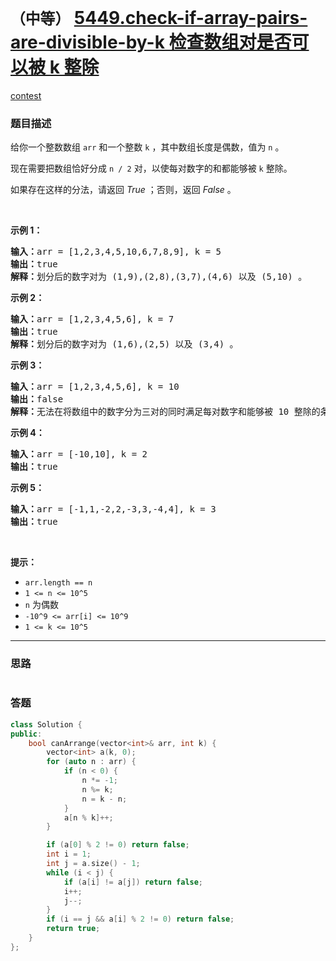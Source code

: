 # `（中等）` [5449.check-if-array-pairs-are-divisible-by-k 检查数组对是否可以被 k 整除](https://leetcode-cn.com/problems/check-if-array-pairs-are-divisible-by-k/)

[contest](https://leetcode-cn.com/contest/weekly-contest-195/problems/check-if-array-pairs-are-divisible-by-k/)

### 题目描述
<p>给你一个整数数组 <code>arr</code> 和一个整数 <code>k</code> ，其中数组长度是偶数，值为 <code>n</code> 。</p>

<p>现在需要把数组恰好分成 <code>n /&nbsp;2</code> 对，以使每对数字的和都能够被 <code>k</code> 整除。</p>

<p>如果存在这样的分法，请返回 <em>True</em> ；否则，返回 <em>False</em> 。</p>

<p>&nbsp;</p>

<p><strong>示例 1：</strong></p>

<pre><strong>输入：</strong>arr = [1,2,3,4,5,10,6,7,8,9], k = 5
<strong>输出：</strong>true
<strong>解释：</strong>划分后的数字对为 (1,9),(2,8),(3,7),(4,6) 以及 (5,10) 。
</pre>

<p><strong>示例 2：</strong></p>

<pre><strong>输入：</strong>arr = [1,2,3,4,5,6], k = 7
<strong>输出：</strong>true
<strong>解释：</strong>划分后的数字对为 (1,6),(2,5) 以及 (3,4) 。
</pre>

<p><strong>示例 3：</strong></p>

<pre><strong>输入：</strong>arr = [1,2,3,4,5,6], k = 10
<strong>输出：</strong>false
<strong>解释：</strong>无法在将数组中的数字分为三对的同时满足每对数字和能够被 10 整除的条件。
</pre>

<p><strong>示例 4：</strong></p>

<pre><strong>输入：</strong>arr = [-10,10], k = 2
<strong>输出：</strong>true
</pre>

<p><strong>示例 5：</strong></p>

<pre><strong>输入：</strong>arr = [-1,1,-2,2,-3,3,-4,4], k = 3
<strong>输出：</strong>true
</pre>

<p>&nbsp;</p>

<p><strong>提示：</strong></p>

<ul>
	<li><code>arr.length == n</code></li>
	<li><code>1 <= n <= 10^5</code></li>
	<li><code>n</code> 为偶数</li>
	<li><code>-10^9 <= arr[i] <= 10^9</code></li>
	<li><code>1 <= k <= 10^5</code></li>
</ul>


---
### 思路
```
```



### 答题
``` C++
class Solution {
public:
    bool canArrange(vector<int>& arr, int k) {
        vector<int> a(k, 0);
        for (auto n : arr) {
            if (n < 0) {
                n *= -1;
                n %= k;
                n = k - n;
            }
            a[n % k]++;
        }

        if (a[0] % 2 != 0) return false;
        int i = 1;
        int j = a.size() - 1;
        while (i < j) {
            if (a[i] != a[j]) return false;
            i++;
            j--;
        }
        if (i == j && a[i] % 2 != 0) return false;
        return true;
    }
};
```




